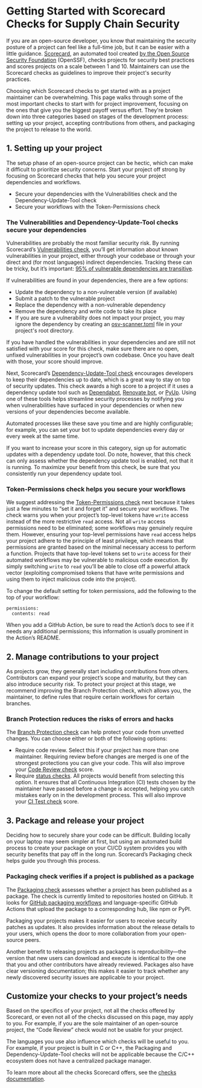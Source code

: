 # Getting Started with Scorecard Checks for Supply Chain Security

If you are an open-source developer, you know that maintaining the security posture of a project can feel like a full-time job, but it can be easier with a little guidance. [Scorecard](https://github.com/ossf/scorecard#openssf-scorecard), an automated tool created [by the Open Source Security Foundation](https://openssf.org/) (OpenSSF), checks projects for security best practices and scores projects on a scale between 1 and 10. Maintainers can use the Scorecard checks as guidelines to improve their project's security practices.

Choosing which Scorecard checks to get started with as a project maintainer can be overwhelming. This page walks through some of the most important checks to start with for project improvement, focusing on the ones that give you the biggest payoff versus effort. They're broken down into three categories based on stages of the development process: setting up your project, accepting contributions from others, and packaging the project to release to the world.

## 1. Setting up your project

The setup phase of an open-source project can be hectic, which can make it difficult to prioritize security concerns. Start your project off strong by focusing on Scorecard checks that help you secure your project dependencies and workflows.

- Secure your dependencies with the Vulnerabilities check and the Dependency-Update-Tool check
- Secure your workflows with the Token-Permissions check

### The Vulnerabilities and Dependency-Update-Tool checks secure your dependencies

Vulnerabilities are probably the most familiar security risk. By running Scorecard’s [Vulnerabilities check](https://github.com/ossf/scorecard/blob/main/docs/checks.md#vulnerabilities), you’ll get information about known vulnerabilities in your project, either through your codebase or through your direct and (for most languages) indirect dependencies. Tracking these can be tricky, but it’s important: [95% of vulnerable dependencies are transitive](https://www.endorlabs.com/state-of-dependency-management).

If vulnerabilities are found in your dependencies, there are a few options:

- Update the dependency to a non-vulnerable version (if available)
- Submit a patch to the vulnerable project
- Replace the dependency with a non-vulnerable dependency
- Remove the dependency and write code to take its place
- If you are sure a vulnerability does not impact your project, you may ignore the dependency by creating an [osv-scanner.toml](https://google.github.io/osv-scanner/configuration/#ignore-vulnerabilities-by-id) file in your project's root directory.

If you have handled the vulnerabilities in your dependencies and are still not satisfied with your score for this check, make sure there are no open, unfixed vulnerabilities in your project’s own codebase. Once you have dealt with those, your score should improve.

Next, Scorecard’s [Dependency-Update-Tool check](https://github.com/ossf/scorecard/blob/main/docs/checks.md#dependency-update-tool) encourages developers to keep their dependencies up to date, which is a great way to stay on top of security updates. This check awards a high score to a project if it uses a dependency update tool such as [Dependabot](https://docs.github.com/code-security/dependabot), [Renovate bot](https://docs.renovatebot.com/), or [PyUp](https://github.com/pyupio/pyup#readme). Using one of these tools helps streamline security processes by notifying you when vulnerabilities have surfaced in your dependencies or when new versions of your dependencies become available.

Automated processes like these save you time and are highly configurable; for example, you can set your bot to update dependencies every day or every week at the same time.

If you want to increase your score in this category, sign up for automatic updates with a dependency update tool. Do note, however, that this check can only assess whether the dependency update tool is enabled, not that it is running. To maximize your benefit from this check, be sure that you consistently run your dependency update tool.

### Token-Permissions check helps you secure your workflows

We suggest addressing the [Token-Permissions check](https://github.com/ossf/scorecard/blob/main/docs/checks.md#token-permissions) next because it takes just a few minutes to “set it and forget it” and secure your workflows. The check warns you when your project’s top-level tokens have `write` access instead of the more restrictive `read` access. Not all `write` access permissions need to be eliminated; some workflows may genuinely require them. However, ensuring your top-level permissions have `read` access helps your project adhere to the principle of least privilege, which means that permissions are granted based on the minimal necessary access to perform a function. Projects that have top-level tokens set to `write` access for their automated workflows may be vulnerable to malicious code execution. By simply switching `write` to `read` you’ll be able to close off a powerful attack vector (exploiting compromised tokens that have write permissions and using them to inject malicious code into the project).

To change the default setting for token permissions, add the following to the top of your workflow:

```
permissions:
  contents: read
```

When you add a GitHub Action, be sure to read the Action’s docs to see if it needs any additional permissions; this information is usually prominent in the Action’s README.

## 2. Manage contributions to your project

As projects grow, they generally start including contributions from others. Contributors can expand your project’s scope and maturity, but they can also introduce security risk. To protect your project at this stage, we recommend improving the Branch Protection check, which allows you, the maintainer, to define rules that require certain workflows for certain branches.

### Branch Protection reduces the risks of errors and hacks

The [Branch Protection check](https://github.com/ossf/scorecard/blob/main/docs/checks.md#branch-protection) can help protect your code from unvetted changes. You can choose either or both of the following options:

- Require code review. Select this if your project has more than one maintainer. Requiring review before changes are merged is one of the strongest protections you can give your code. This will also improve your [Code Review check](https://github.com/ossf/scorecard/blob/main/docs/checks.md#code-review) score.
- Require [status checks](https://docs.github.com/pull-requests/collaborating-with-pull-requests/collaborating-on-repositories-with-code-quality-features/about-status-checks). All projects would benefit from selecting this option. It ensures that all Continuous Integration (CI) tests chosen by the maintainer have passed before a change is accepted, helping you catch mistakes early on in the development process. This will also improve your [CI Test check](https://github.com/ossf/scorecard/blob/main/docs/checks.md#ci-tests) score.

## 3. Package and release your project

Deciding how to securely share your code can be difficult. Building locally on your laptop may seem simpler at first, but using an automated build process to create your package on your CI/CD system provides you with security benefits that pay off in the long run. Scorecard’s Packaging check helps guide you through this process.

### Packaging check verifies if a project is published as a package

The [Packaging check](https://github.com/ossf/scorecard/blob/main/docs/checks.md#packaging) assesses whether a project has been published as a package. The check is currently limited to repositories hosted on GitHub. It looks for [GitHub packaging workflows](https://docs.github.com/packages/learn-github-packages/publishing-a-package) and language-specific GitHub Actions that upload the package to a corresponding hub, like npm or PyPI.

Packaging your projects makes it easier for users to receive security patches as updates. It also provides information about the release details to your users, which opens the door to more collaboration from your open-source peers.

Another benefit to releasing projects as packages is reproducibility—the version that new users can download and execute is identical to the one that you and other contributors have already reviewed. Packages also have clear versioning documentation; this makes it easier to track whether any newly discovered security issues are applicable to your project.

## Customize your checks to your project’s needs

Based on the specifics of your project, not all the checks offered by Scorecard, or even not all of the checks discussed on this page, may apply to you. For example, if you are the sole maintainer of an open-source project, the “Code Review” check would not be usable for your project.

The languages you use also influence which checks will be useful to you. For example, if your project is built in C or C++, the Packaging and Dependency-Update-Tool checks will not be applicable because the C/C++ ecosystem does not have a centralized package manager.

To learn more about all the checks Scorecard offers, see the [checks documentation](https://github.com/ossf/scorecard/blob/main/docs/checks.md#check-documentation).
